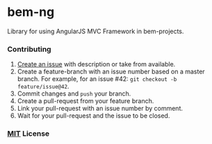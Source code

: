 # bem-ng

Library for using AngularJS MVC Framework in bem-projects.

### Contributing

1. [Create an issue](https://github.com/verybigman/bem-ng/issues) with description or take from available.
2. Create a feature-branch with an issue number based on a master branch. For example, for an issue #42: `git checkout -b feature/issue@42`.
3. Commit changes and `push` your branch.
4. Create a pull-request from your feature branch.
5. Link your pull-request with an issue number by comment.
6. Wait for your pull-request and the issue to be closed.

### [MIT](http://en.wikipedia.org/wiki/MIT_License) License
